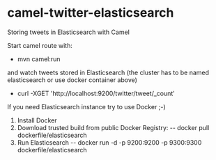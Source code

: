 camel-twitter-elasticsearch
===========================

Storing tweets in Elasticsearch with Camel

Start camel route with: 

- mvn camel:run 

and watch tweets stored in Elasticsearch (the cluster has to be named elasticsearch or use docker container above)

- curl -XGET 'http://localhost:9200/twitter/tweet/_count'

If you need Elasticsearch instance try to use Docker ;-)

1. Install Docker
2. Download trusted build from public Docker Registry: 
-- docker pull dockerfile/elasticsearch
3. Run Elasticsearch
-- docker run -d -p 9200:9200 -p 9300:9300 dockerfile/elasticsearch